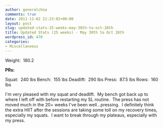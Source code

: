 ```yaml
---
author: generalchoa
comments: true
date: 2011-11-02 21:23:02+00:00
layout: post
slug: updated-stats-25-weeks-may-30th-to-oct-28th
title: Updated Stats (25 weeks) - May 30th to Oct 28th
wordpress_id: 470
categories:
- Miscellaneous
---
```


Weight:  180.2

**PRs:**

Squat:  240 lbs
Bench:  155 lbs
Deadlift:  290 lbs
Press:  87.5 lbs
Rows:  160 lbs

I'm very pleased with my squat and deadlift.  My bench got back up to where I left off with before restarting my SL routine.  The press has not moved much in the 20+ weeks I've been well...pressing.  I definitely think the extra HIIT after the sessions are taking some toll on my recovery times, especially my squats.  I want to break through my plateaus, especially with my press.
